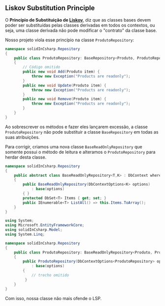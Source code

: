 ## Liskov Substitution Principle

O **Princípio de Substituição de [Liskov](https://www.google.com/search?q=barbara+liskov&oq=barbara+liskov&aqs=chrome..69i57.4378j0j1&sourceid=chrome&ie=UTF-8)**, diz que as classes bases devem poder ser substituídas pelas classes derivadas em todos os contextos, ou seja, uma classe derivada não pode modificar o "contrato" da classe base.

Nosso projeto viola esse princípio na classe `ProdutoRepository`:

```C#
namespace solidInCsharp.Repository
{
    public class ProdutoRepository: BaseRepository<Produto, ProdutoRepository>
    {
        // Código omitido
        public new void Add(Produto item) {
            throw new Exception("Products are readonly");
        }
        public new void Update(Produto item) {
            throw new Exception("Products are readonly");
        }
        public new void Remove(Produto item) {
            throw new Exception("Products are readonly");
        }
    }
}
```

Ao sobrescrever os métodos e fazer eles lançarem excessão, a classe `ProdutoRepository` não pode substituir a classe `BaseRepository` em todas as suas atribuições.

Para corrigir, criamos uma nova classe `BaseReadOnlyRepository` que somente possui o método de leitura e alteramos o `ProdutoRepository` para herdar desta classe.

```C#
namespace solidInCsharp.Repository
{
    public abstract class BaseReadOnlyRepository<T,K> : DbContext where T : class  where K : BaseReadOnlyRepository<T,K>
    {
        public BaseReadOnlyRepository(DbContextOptions<K> options)
            : base(options)
        { }
        protected DbSet<T> Items { get; set; }
        public IEnumerable<T> ListAll() => this.Items.ToArray();
    }
}

using System;
using Microsoft.EntityFrameworkCore;
using solidInCsharp.Model;
using System.Linq;

namespace solidInCsharp.Repository
{
    public class ProdutoRepository: BaseReadOnlyRepository<Produto, ProdutoRepository>
    {
        public ProdutoRepository(DbContextOptions<ProdutoRepository> options)
            : base(options)
        {
            // trecho omitido
         }
    }
}
```

Com isso, nossa classe não mais ofende o LSP.
